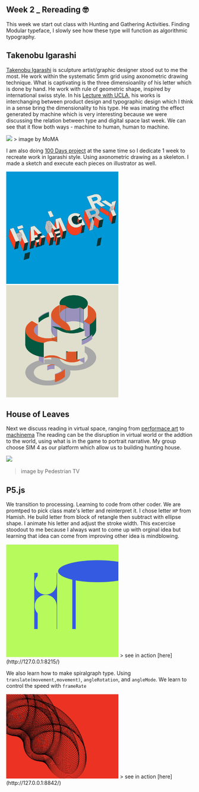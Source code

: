 ## Week 2 _ Rereading :nerd_face:

This week we start out class with Hunting and Gathering Activities. Finding Modular typeface, I slowly see how these type will function as algorithmic typography. 

## Takenobu Igarashi

[Takenobu Igarashi](http://www.takenobuigarashi.jp/en/artwork/) is sculpture artist/graphic designer stood out to me the most. He work within the systematic 
5mm grid using axonometric drawing technique. What is captivating is the three dimensioanlity of his letter which is done by hand. He work with rule of 
geometric shape, inspired by international swiss style. In his [Lecture with UCLA](https://www.youtube.com/watch?v=VTDtZ8b7gBE), his works is interchanging between product design and typographic design which I think in a sense bring the dimensionality to his type. He was imating the effect generated by machine 
which is very interesting because we were discussing the relation between type and digital space last week. We can see that it flow both ways - machine to 
human, human to machine. 

<img src="https://i.pinimg.com/originals/a4/a9/96/a4a9967025137f040064f162a808b908.jpg" width="50%">
> image by MoMA

I am also doing [100 Days project](https://www.instagram.com/napasorndesign/?hl=en) at the same time so I dedicate 1 week to recreate work in Igarashi style. Using axonometric drawing as a skeleton. I made a sketch and execute each pieces on illustrator as well.

<img src="Hamgry.jpg" width="60%">
<img src="Sor8.jpg" width="60%">

## House of Leaves

Next we discuss reading in virtual space, ranging from [performace art](https://youtu.be/A4dJFaGRVFk) to [machinema](https://youtu.be/4Gy3ZWrnklw) 
The reading can be the disruption in virtual world or the addtion to the world, using what is in the game to portrait narrative. My group choose SIM 4 as our platform which allow us to building hunting house. 

![](https://media.giphy.com/media/rjSKNuaapUFCo/giphy.gif)
> image by Pedestrian TV

## P5.js

We transition to processing. Learning to code from other coder. We are promtped to pick class mate's letter and reinterpret it. I chose letter `HP` from Hamish. He build letter from block of retangle then subtract with ellipse shape. I animate his letter and adjust the stroke width. This excercise stoodout to me because I always want to come up with orginal idea but learning that idea can come from improving other idea is mindblowing. 

<img src="HP.JPG" width="60%">
> see in action [here](http://127.0.0.1:8215/)

We also learn how to make spiralgraph type. Using `translate(movement,movement)`, `angleRotation`, and `angleMode`. We learn to control the speed with `frameRate`

<img src="Spiral.JPG" width="60%">
> see in action [here](http://127.0.0.1:8842/)





